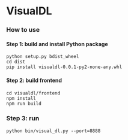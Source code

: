 # VisualDL


### How to use
#### Step 1: build and install Python package
```shell
python setup.py bdist_wheel
cd dist
pip install visualdl-0.0.1-py2-none-any.whl
```

#### Step 2: build frontend
```shell
cd visualdl/frontend
npm install
npm run build
```

### Step 3: run
```
python bin/visual_dl.py --port=8888
```
